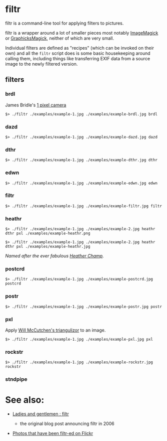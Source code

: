 filtr
==

filtr is a command-line tool for applying filters to pictures.

filtr is a wrapper around a lot of smaller pieces most notably [ImageMagick]()
or [GraphicksMagick](), neither of which are very small.

Individual filters are defined as "recipes" (which can be invoked on their own)
and all the `filtr` script does is some basic housekeeping around calling them,
including things like transferring EXIF data from a source image to the newly
filtered version.

filters
--

### brdl

James Bridle's [1 pixel camera](http://shorttermmemoryloss.com/portfolio/project/1-pixel-camera/)

	$> ./filtr ./examples/example-1.jpg ./examples/example-brdl.jpg brdl

### dazd

	$> ./filtr ./examples/example-1.jpg ./examples/example-dazd.jpg dazd

### dthr

	$> ./filtr ./examples/example-1.jpg ./examples/example-dthr.jpg dthr

### edwn

	$> ./filtr ./examples/example-1.jpg ./examples/example-edwn.jpg edwn

### filtr

	$> ./filtr ./examples/example-1.jpg ./examples/example-filtr.jpg filtr

### heathr

	$> ./filtr ./examples/example-1.jpg ./examples/example-2.jpg heathr dthr pxl ./examples/example-heathr.png

	$> ./filtr ./examples/example-1.jpg ./examples/example-2.jpg heathr dthr pxl ./examples/example-heathr.jpg

_Named after the ever fabulous [Heather Champ](http://www.hchamp.com/)._

### postcrd

	$> ./filtr ./examples/example-1.jpg ./examples/example-postcrd.jpg postcrd

### postr

	$> ./filtr ./examples/example-1.jpg ./examples/example-postr.jpg postr

### pxl

Apply [Will McCutchen's triangulizor](https://github.com/mccutchen/triangulizor)
to an image.

	$> ./filtr ./examples/example-1.jpg ./examples/example-pxl.jpg pxl

### rockstr

	$> ./filtr ./examples/example-1.jpg ./examples/example-rockstr.jpg rockstr

### stndpipe

See also:
==

* [Ladies and gentlemen : filtr](http://www.aaronland.info/weblog/2006/07/31/baconmelon/#filtr)
  - the original blog post announcing filtr in 2006

* [Photos that have been filtr-ed on Flickr](http://www.flickr.com/photos/tags/filtr:process=)
